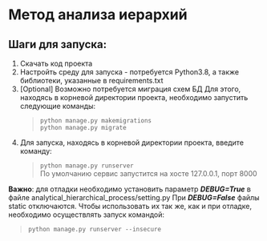 # Метод анализа иерархий 

## Шаги для запуска:
1. Скачать код проекта 
2. Настройть среду для запуска - потребуется Python3.8, а также библиотеки, указанные в requirements.txt
3. [Optional] Возможно потребуется миграция схем БД
    Для этого, находясь в корневой директории проекта, необходимо запустить следующие команды:
    <br>
    >```python manage.py makemigrations```<br>
    >```python manage.py migrate```<br>
4. Для запуска, находясь в корневой директории проекта, введите команду:
    <br>
    >```python manage.py runserver```<br>
    По умолчанию сервис запустится на хосте 127.0.0.1, порт 8000

**Важно**: для отладки необходимо установить параметр ***DEBUG=True*** в файле analytical_hierarchical_process/setting.py
При ***DEBUG=False*** файлы static отключаются. Чтобы использовать их так же, как и при отладке, необходимо осуществлять запуск командой:
>```python manage.py runserver --insecure```